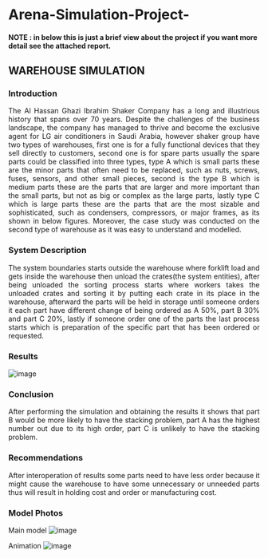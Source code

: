 # Arena-Simulation-Project-


#### NOTE : in below this is just a brief view about the project if you want more detail see the attached report.

## WAREHOUSE SIMULATION



### Introduction

<div align="justify"> The Al Hassan Ghazi Ibrahim Shaker Company has a long and illustrious history that spans over 70 years. Despite the challenges of the business landscape, the company has managed to thrive and become the exclusive agent for LG air conditioners in Saudi Arabia, however shaker group have two types of warehouses, first one is for a fully functional devices that they sell directly to customers, second one is for spare parts usually the spare parts could be classified into three types, type A which is small parts these are the minor parts that often need to be replaced, such as nuts, screws, fuses, sensors, and other small pieces, second is the type B which is medium parts  these are the parts that are larger and more important than the small parts, but not as big or complex as the large parts, lastly type C which is large parts these are the parts that are the most sizable and sophisticated, such as condensers, compressors, or major frames, as its shown in below figures. Moreover, the case study was conducted on the second type of warehouse as it was easy to understand and modelled.</div>



### System Description
<div align="justify">The system boundaries starts outside the warehouse where forklift load and gets inside the warehouse then unload the crates(the system entities), after being unloaded the sorting process starts where workers takes the unloaded crates and sorting it by putting each crate in its place in the warehouse, afterward the parts will be held in storage until someone orders it each part have different change of being ordered as A 50%, part B 30% and part C 20%, lastly if someone order one of the parts the last process starts which is preparation of the specific part that has been ordered or requested.</div>

### Results 
![image](https://github.com/AbdalrahmanAAK/Arena-Simulation-Project-/assets/155267152/594c70f9-02d8-41af-b7bb-fbe7c17316a8)


### Conclusion
<div align="justify"> After performing the simulation and obtaining the results it shows that part B would be more likely to have the stacking problem, part A has the highest number out due to its high order, part C is unlikely to have the stacking problem. </div>

### Recommendations

<div align="justify">After interoperation of results some parts need to have less order because it might cause the warehouse to have some unnecessary or unneeded parts thus will result in holding cost and order or manufacturing cost.  </div>

### Model Photos 

Main model ![image](https://github.com/AbdalrahmanAAK/Arena-Simulation-Project-/assets/155267152/3e4eec88-da28-4fd1-b631-c250b32e0857)


Animation ![image](https://github.com/AbdalrahmanAAK/Arena-Simulation-Project-/assets/155267152/5320fe5f-d28d-43d7-adee-5fa5a0186d4e)


<div align="justify"> </div>
<div align="justify"> </div>
<div align="justify"> </div>
<div align="justify"> </div>
<div align="justify"> </div>
